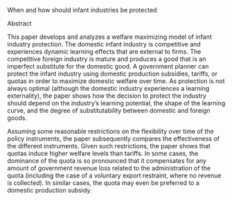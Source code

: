 When and how should infant industries be protected

Abstract

This paper develops and analyzes a welfare maximizing model of infant industry protection. The
domestic infant industry is competitive and experiences dynamic learning effects that are external to
firms. The competitive foreign industry is mature and produces a good that is an imperfect substitute
for the domestic good. A government planner can protect the infant industry using domestic
production subsidies, tariffs, or quotas in order to maximize domestic welfare over time. As
protection is not always optimal (although the domestic industry experiences a learning externality),
the paper shows how the decision to protect the industry should depend on the industry’s learning
potential, the shape of the learning curve, and the degree of substitutability between domestic and
foreign goods.

Assuming some reasonable restrictions on the flexibility over time of the policy instruments, the
paper subsequently compares the effectiveness of the different instruments. Given such restrictions,
the paper shows that quotas induce higher welfare levels than tariffs. In some cases, the dominance
of the quota is so pronounced that it compensates for any amount of government revenue loss related
to the administration of the quota (including the case of a voluntary export restraint, where no
revenue is collected). In similar cases, the quota may even be preferred to a domestic production
subsidy.